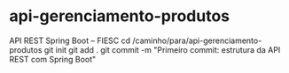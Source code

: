 # api-gerenciamento-produtos
API REST Spring Boot – FIESC
cd /caminho/para/api-gerenciamento-produtos
git init
git add .
git commit -m "Primeiro commit: estrutura da API REST com Spring Boot"
